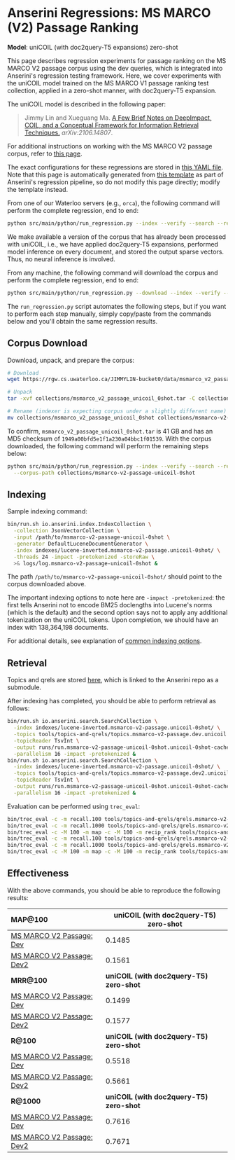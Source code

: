 # Anserini Regressions: MS MARCO (V2) Passage Ranking

**Model**: uniCOIL (with doc2query-T5 expansions) zero-shot

This page describes regression experiments for passage ranking on the MS MARCO V2 passage corpus using the dev queries, which is integrated into Anserini's regression testing framework.
Here, we cover experiments with the uniCOIL model trained on the MS MARCO V1 passage ranking test collection, applied in a zero-shot manner, with doc2query-T5 expansion.

The uniCOIL model is described in the following paper:

> Jimmy Lin and Xueguang Ma. [A Few Brief Notes on DeepImpact, COIL, and a Conceptual Framework for Information Retrieval Techniques.](https://arxiv.org/abs/2106.14807) _arXiv:2106.14807_.

For additional instructions on working with the MS MARCO V2 passage corpus, refer to [this page](../../docs/experiments-msmarco-v2.md).

The exact configurations for these regressions are stored in [this YAML file](../../src/main/resources/regression/msmarco-v2-passage.unicoil-0shot.yaml).
Note that this page is automatically generated from [this template](../../src/main/resources/docgen/templates/msmarco-v2-passage.unicoil-0shot.template) as part of Anserini's regression pipeline, so do not modify this page directly; modify the template instead.

From one of our Waterloo servers (e.g., `orca`), the following command will perform the complete regression, end to end:

```bash
python src/main/python/run_regression.py --index --verify --search --regression msmarco-v2-passage.unicoil-0shot
```

We make available a version of the corpus that has already been processed with uniCOIL, i.e., we have applied doc2query-T5 expansions, performed model inference on every document, and stored the output sparse vectors.
Thus, no neural inference is involved.

From any machine, the following command will download the corpus and perform the complete regression, end to end:

```bash
python src/main/python/run_regression.py --download --index --verify --search --regression msmarco-v2-passage.unicoil-0shot
```

The `run_regression.py` script automates the following steps, but if you want to perform each step manually, simply copy/paste from the commands below and you'll obtain the same regression results.

## Corpus Download

Download, unpack, and prepare the corpus:

```bash
# Download
wget https://rgw.cs.uwaterloo.ca/JIMMYLIN-bucket0/data/msmarco_v2_passage_unicoil_0shot.tar -P collections/

# Unpack
tar -xvf collections/msmarco_v2_passage_unicoil_0shot.tar -C collections/

# Rename (indexer is expecting corpus under a slightly different name)
mv collections/msmarco_v2_passage_unicoil_0shot collections/msmarco-v2-passage-unicoil-0shot
```

To confirm, `msmarco_v2_passage_unicoil_0shot.tar` is 41 GB and has an MD5 checksum of `1949a00bfd5e1f1a230a04bbc1f01539`.
With the corpus downloaded, the following command will perform the remaining steps below:

```bash
python src/main/python/run_regression.py --index --verify --search --regression msmarco-v2-passage.unicoil-0shot \
  --corpus-path collections/msmarco-v2-passage-unicoil-0shot
```

## Indexing

Sample indexing command:

```bash
bin/run.sh io.anserini.index.IndexCollection \
  -collection JsonVectorCollection \
  -input /path/to/msmarco-v2-passage-unicoil-0shot \
  -generator DefaultLuceneDocumentGenerator \
  -index indexes/lucene-inverted.msmarco-v2-passage.unicoil-0shot/ \
  -threads 24 -impact -pretokenized -storeRaw \
  >& logs/log.msmarco-v2-passage-unicoil-0shot &
```

The path `/path/to/msmarco-v2-passage-unicoil-0shot/` should point to the corpus downloaded above.

The important indexing options to note here are `-impact -pretokenized`: the first tells Anserini not to encode BM25 doclengths into Lucene's norms (which is the default) and the second option says not to apply any additional tokenization on the uniCOIL tokens.
Upon completion, we should have an index with 138,364,198 documents.

For additional details, see explanation of [common indexing options](../../docs/common-indexing-options.md).

## Retrieval

Topics and qrels are stored [here](https://github.com/castorini/anserini-tools/tree/master/topics-and-qrels), which is linked to the Anserini repo as a submodule.

After indexing has completed, you should be able to perform retrieval as follows:

```bash
bin/run.sh io.anserini.search.SearchCollection \
  -index indexes/lucene-inverted.msmarco-v2-passage.unicoil-0shot/ \
  -topics tools/topics-and-qrels/topics.msmarco-v2-passage.dev.unicoil.0shot.tsv.gz \
  -topicReader TsvInt \
  -output runs/run.msmarco-v2-passage-unicoil-0shot.unicoil-0shot-cached_q.topics.msmarco-v2-passage.dev.unicoil.0shot.txt \
  -parallelism 16 -impact -pretokenized &
bin/run.sh io.anserini.search.SearchCollection \
  -index indexes/lucene-inverted.msmarco-v2-passage.unicoil-0shot/ \
  -topics tools/topics-and-qrels/topics.msmarco-v2-passage.dev2.unicoil.0shot.tsv.gz \
  -topicReader TsvInt \
  -output runs/run.msmarco-v2-passage-unicoil-0shot.unicoil-0shot-cached_q.topics.msmarco-v2-passage.dev2.unicoil.0shot.txt \
  -parallelism 16 -impact -pretokenized &
```

Evaluation can be performed using `trec_eval`:

```bash
bin/trec_eval -c -m recall.100 tools/topics-and-qrels/qrels.msmarco-v2-passage.dev.txt runs/run.msmarco-v2-passage-unicoil-0shot.unicoil-0shot-cached_q.topics.msmarco-v2-passage.dev.unicoil.0shot.txt
bin/trec_eval -c -m recall.1000 tools/topics-and-qrels/qrels.msmarco-v2-passage.dev.txt runs/run.msmarco-v2-passage-unicoil-0shot.unicoil-0shot-cached_q.topics.msmarco-v2-passage.dev.unicoil.0shot.txt
bin/trec_eval -c -M 100 -m map -c -M 100 -m recip_rank tools/topics-and-qrels/qrels.msmarco-v2-passage.dev.txt runs/run.msmarco-v2-passage-unicoil-0shot.unicoil-0shot-cached_q.topics.msmarco-v2-passage.dev.unicoil.0shot.txt
bin/trec_eval -c -m recall.100 tools/topics-and-qrels/qrels.msmarco-v2-passage.dev2.txt runs/run.msmarco-v2-passage-unicoil-0shot.unicoil-0shot-cached_q.topics.msmarco-v2-passage.dev2.unicoil.0shot.txt
bin/trec_eval -c -m recall.1000 tools/topics-and-qrels/qrels.msmarco-v2-passage.dev2.txt runs/run.msmarco-v2-passage-unicoil-0shot.unicoil-0shot-cached_q.topics.msmarco-v2-passage.dev2.unicoil.0shot.txt
bin/trec_eval -c -M 100 -m map -c -M 100 -m recip_rank tools/topics-and-qrels/qrels.msmarco-v2-passage.dev2.txt runs/run.msmarco-v2-passage-unicoil-0shot.unicoil-0shot-cached_q.topics.msmarco-v2-passage.dev2.unicoil.0shot.txt
```

## Effectiveness

With the above commands, you should be able to reproduce the following results:

| **MAP@100**                                                                                                  | **uniCOIL (with doc2query-T5) zero-shot**|
|:-------------------------------------------------------------------------------------------------------------|-----------|
| [MS MARCO V2 Passage: Dev](https://microsoft.github.io/msmarco/TREC-Deep-Learning.html)                      | 0.1485    |
| [MS MARCO V2 Passage: Dev2](https://microsoft.github.io/msmarco/TREC-Deep-Learning.html)                     | 0.1561    |
| **MRR@100**                                                                                                  | **uniCOIL (with doc2query-T5) zero-shot**|
| [MS MARCO V2 Passage: Dev](https://microsoft.github.io/msmarco/TREC-Deep-Learning.html)                      | 0.1499    |
| [MS MARCO V2 Passage: Dev2](https://microsoft.github.io/msmarco/TREC-Deep-Learning.html)                     | 0.1577    |
| **R@100**                                                                                                    | **uniCOIL (with doc2query-T5) zero-shot**|
| [MS MARCO V2 Passage: Dev](https://microsoft.github.io/msmarco/TREC-Deep-Learning.html)                      | 0.5518    |
| [MS MARCO V2 Passage: Dev2](https://microsoft.github.io/msmarco/TREC-Deep-Learning.html)                     | 0.5661    |
| **R@1000**                                                                                                   | **uniCOIL (with doc2query-T5) zero-shot**|
| [MS MARCO V2 Passage: Dev](https://microsoft.github.io/msmarco/TREC-Deep-Learning.html)                      | 0.7616    |
| [MS MARCO V2 Passage: Dev2](https://microsoft.github.io/msmarco/TREC-Deep-Learning.html)                     | 0.7671    |
